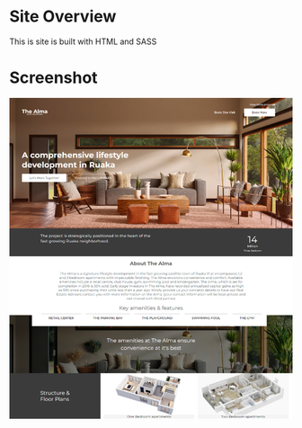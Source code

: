 # Site Overview

This is site is built with HTML and SASS

# Screenshot

![Alt text](images/desktop-view.jpg)